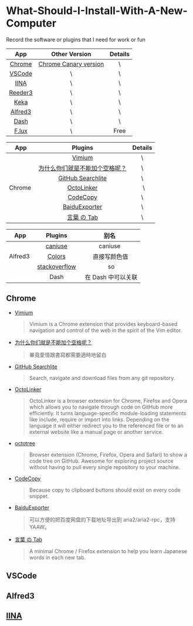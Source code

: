 # What-Should-I-Install-With-A-New-Computer
Record the software or plugins that I need for work or fun


| App  | Other Version | Details |
| :------------: |:---------------:| :-----:|
| [Chrome](https://www.google.cn/chrome/index.html)  | [Chrome Canary version](https://www.google.com/chrome/browser/canary.html) | \ |
| [VSCode](https://code.visualstudio.com/)      | \        |   \ |
| [IINA](https://github.com/lhc70000/iina)       |    \ | \ |
| [Reeder3](http://reederapp.com/mac/) | \ | \ |
| [Keka](http://www.kekaosx.com/en/) | \ | \ |
| [Alfred3](https://www.alfredapp.com/) | \ | \ |
| [Dash](https://kapeli.com/dash) | \ | \ |
| [F.lux](https://justgetflux.com/) | \ | Free |


| App | Plugins  | Details |
| :------------: |:---------------:| :-----:|
|             | [Vimium](https://github.com/philc/vimium#release-notes) | \ |
|             | [为什么你们就是不能加个空格呢？](https://github.com/vinta/pangu.js?utm_source=next.36kr.com) |   \ |
|             | [GitHub Searchlite](https://chrome.google.com/webstore/detail/github-searchlite/lohekcihaibnhdhlbohicihejbfchikj) |    \ |
| Chrome | [OctoLinker](https://octolinker.github.io/) |   \ |
|             |  [CodeCopy](https://github.com/zenorocha/codecopy)| \ |
|             | [BaiduExporter](https://github.com/acgotaku/BaiduExporter) | \ |
|             | [言葉 の Tab](https://github.com/keiww/the-tab-of-words)| \ |

| App | Plugins  | 别名 |
| :------------: |:---------------:| :-----:|
|             | [caniuse](https://github.com/willfarrell/alfred-caniuse-workflow) | caniuse |
| Alfred3 | [Colors](http://www.packal.org/workflow/colors) |  直接写颜色值 |
|             | [stackoverflow](https://github.com/zenorocha/alfred-workflows/raw/master/stack-overflow/stack-overflow.alfredworkflow) |   so |
|             | Dash |   在 Dash 中可以关联 |

## Chrome

- [Vimium](https://github.com/philc/vimium#release-notes)

  > Vimium is a Chrome extension that provides keyboard-based navigation and control of the web in the spirit of the Vim editor.
  
- [为什么你们就是不能加个空格呢？](https://github.com/vinta/pangu.js?utm_source=next.36kr.com)

  > 畢竟愛情跟書寫都需要適時地留白
  
- [GitHub Searchlite](https://chrome.google.com/webstore/detail/github-searchlite/lohekcihaibnhdhlbohicihejbfchikj)

  > Search, navigate and download files from any git repository.
  
- [OctoLinker](https://octolinker.github.io/)

  > OctoLinker is a browser extension for Chrome, Firefox and Opera which allows you to navigate through code on GitHub more efficiently.
  > It turns language-specific module-loading statements like include, require or import into links. Depending on the language it will either redirect you to the referenced file or to an external website like a manual page or another service.
  
- [octotree](https://github.com/buunguyen/octotree)
  
  > Browser extension (Chrome, Firefox, Opera and Safari) to show a code tree on GitHub. Awesome for exploring project source without having to pull every single repository to your machine.
  
- [CodeCopy](https://github.com/zenorocha/codecopy)

  > Because copy to clipboard buttons should exist on every code snippet.
  
- [BaiduExporter](https://github.com/acgotaku/BaiduExporter)

  > 可以方便的把百度网盘的下载地址导出到 aria2/aria2-rpc，支持 YAAW。
  
- [言葉 の Tab](https://github.com/keiww/the-tab-of-words)

  > A minimal Chrome / Firefox extension to help you learn Japanese words in each new tab.
  
## VSCode
  
## Alfred3
  
## [IINA](https://github.com/lhc70000/iina)
